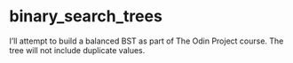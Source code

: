 # binary_search_trees
I’ll attempt to build a balanced BST as part of The Odin Project course. 
The tree will not include duplicate values.